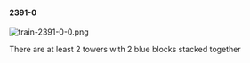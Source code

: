 #### 2391-0
![train-2391-0-0.png](https://github.com/lil-lab/nlvr/raw/master/nlvr/train/images/31/train-2391-0-0.png "train-2391-0-0.png")

There are at least 2 towers with 2 blue blocks stacked together